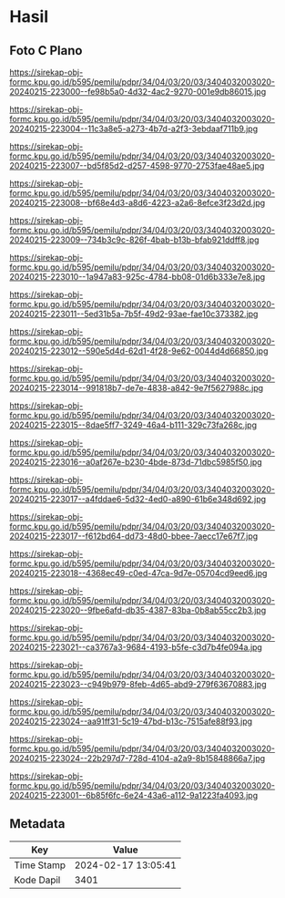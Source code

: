 # Hasil

## Foto C Plano

https://sirekap-obj-formc.kpu.go.id/b595/pemilu/pdpr/34/04/03/20/03/3404032003020-20240215-223000--fe98b5a0-4d32-4ac2-9270-001e9db86015.jpg

https://sirekap-obj-formc.kpu.go.id/b595/pemilu/pdpr/34/04/03/20/03/3404032003020-20240215-223004--11c3a8e5-a273-4b7d-a2f3-3ebdaaf711b9.jpg

https://sirekap-obj-formc.kpu.go.id/b595/pemilu/pdpr/34/04/03/20/03/3404032003020-20240215-223007--bd5f85d2-d257-4598-9770-2753fae48ae5.jpg

https://sirekap-obj-formc.kpu.go.id/b595/pemilu/pdpr/34/04/03/20/03/3404032003020-20240215-223008--bf68e4d3-a8d6-4223-a2a6-8efce3f23d2d.jpg

https://sirekap-obj-formc.kpu.go.id/b595/pemilu/pdpr/34/04/03/20/03/3404032003020-20240215-223009--734b3c9c-826f-4bab-b13b-bfab921ddff8.jpg

https://sirekap-obj-formc.kpu.go.id/b595/pemilu/pdpr/34/04/03/20/03/3404032003020-20240215-223010--1a947a83-925c-4784-bb08-01d6b333e7e8.jpg

https://sirekap-obj-formc.kpu.go.id/b595/pemilu/pdpr/34/04/03/20/03/3404032003020-20240215-223011--5ed31b5a-7b5f-49d2-93ae-fae10c373382.jpg

https://sirekap-obj-formc.kpu.go.id/b595/pemilu/pdpr/34/04/03/20/03/3404032003020-20240215-223012--590e5d4d-62d1-4f28-9e62-0044d4d66850.jpg

https://sirekap-obj-formc.kpu.go.id/b595/pemilu/pdpr/34/04/03/20/03/3404032003020-20240215-223014--991818b7-de7e-4838-a842-9e7f5627988c.jpg

https://sirekap-obj-formc.kpu.go.id/b595/pemilu/pdpr/34/04/03/20/03/3404032003020-20240215-223015--8dae5ff7-3249-46a4-b111-329c73fa268c.jpg

https://sirekap-obj-formc.kpu.go.id/b595/pemilu/pdpr/34/04/03/20/03/3404032003020-20240215-223016--a0af267e-b230-4bde-873d-71dbc5985f50.jpg

https://sirekap-obj-formc.kpu.go.id/b595/pemilu/pdpr/34/04/03/20/03/3404032003020-20240215-223017--a4fddae6-5d32-4ed0-a890-61b6e348d692.jpg

https://sirekap-obj-formc.kpu.go.id/b595/pemilu/pdpr/34/04/03/20/03/3404032003020-20240215-223017--f612bd64-dd73-48d0-bbee-7aecc17e67f7.jpg

https://sirekap-obj-formc.kpu.go.id/b595/pemilu/pdpr/34/04/03/20/03/3404032003020-20240215-223018--4368ec49-c0ed-47ca-9d7e-05704cd9eed6.jpg

https://sirekap-obj-formc.kpu.go.id/b595/pemilu/pdpr/34/04/03/20/03/3404032003020-20240215-223020--9fbe6afd-db35-4387-83ba-0b8ab55cc2b3.jpg

https://sirekap-obj-formc.kpu.go.id/b595/pemilu/pdpr/34/04/03/20/03/3404032003020-20240215-223021--ca3767a3-9684-4193-b5fe-c3d7b4fe094a.jpg

https://sirekap-obj-formc.kpu.go.id/b595/pemilu/pdpr/34/04/03/20/03/3404032003020-20240215-223023--c949b979-8feb-4d65-abd9-279f63670883.jpg

https://sirekap-obj-formc.kpu.go.id/b595/pemilu/pdpr/34/04/03/20/03/3404032003020-20240215-223024--aa91ff31-5c19-47bd-b13c-7515afe88f93.jpg

https://sirekap-obj-formc.kpu.go.id/b595/pemilu/pdpr/34/04/03/20/03/3404032003020-20240215-223024--22b297d7-728d-4104-a2a9-8b15848866a7.jpg

https://sirekap-obj-formc.kpu.go.id/b595/pemilu/pdpr/34/04/03/20/03/3404032003020-20240215-223001--6b85f6fc-6e24-43a6-a112-9a1223fa4093.jpg


## Metadata

| Key        | Value               |
| ---------- | ------------------- |
| Time Stamp | 2024-02-17 13:05:41 |
| Kode Dapil | 3401                |



